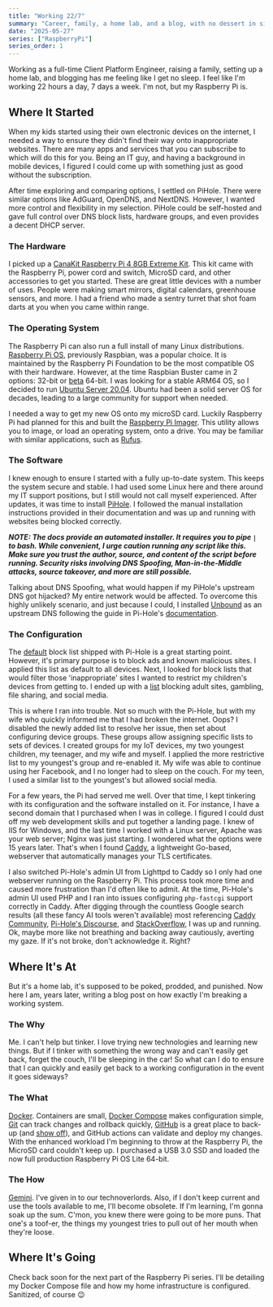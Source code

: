 ```yaml
---
title: "Working 22/7"
summary: "Career, family, a home lab, and a blog, with no dessert in sight."
date: "2025-05-27"
series: ["RaspberryPi"]
series_order: 1
---
```


Working as a full-time Client Platform Engineer, raising a family, setting up a home lab, and blogging has me feeling like I get no sleep. I feel like I'm working 22 hours a day, 7 days a week. I'm not, but my Raspberry Pi is.

## Where It Started

When my kids started using their own electronic devices on the internet, I needed a way to ensure they didn't find their way onto inappropriate websites. There are many apps and services that you can subscribe to which will do this for you. Being an IT guy, and having a background in mobile devices, I figured I could come up with something just as good without the subscription.

After time exploring and comparing options, I settled on PiHole. There were similar options like AdGuard, OpenDNS, and NextDNS. However, I wanted more control and flexibility in my selection. PiHole could be self-hosted and gave full control over DNS block lists, hardware groups, and even provides a decent DHCP server.

### The Hardware

I picked up a [CanaKit Raspberry Pi 4 8GB Extreme Kit](https://www.canakit.com/raspberry-pi-4-extreme-aluminum-case-kit.html?srsltid=AfmBOorioMuCoapVp045hg8nDOhgeewRR1Og87KC5_Z5R83ht22GjbL1). This kit came with the Raspberry Pi, power cord and switch, MicroSD card, and other accessories to get you started. These are great little devices with a number of uses. People were making smart mirrors, digital calendars, greenhouse sensors, and more. I had a friend who made a sentry turret that shot foam darts at you when you came within range.

### The Operating System

The Raspberry Pi can also run a full install of many Linux distributions. [Raspberry Pi OS](https://www.raspberrypi.com/software/operating-systems/), previously Raspbian, was a popular choice. It is maintained by the Raspberry Pi Foundation to be the most compatible OS with their hardware. However, at the time Raspbian Buster came in 2 options: 32-bit or [beta](https://www.raspberrypi.com/news/raspberry-pi-os-64-bit/) 64-bit. I was looking for a stable ARM64 OS, so I decided to run [Ubuntu Server 20.04](https://cdimage.ubuntu.com/ubuntu/releases/20.04/release/). Ubuntu had been a solid server OS for decades, leading to a large community for support when needed.

I needed a way to get my new OS onto my microSD card. Luckily Raspberry Pi had planned for this and built the [Raspberry Pi Imager](https://www.raspberrypi.com/software/). This utility allows you to image, or load an operating system, onto a drive. You may be familiar with similar applications, such as [Rufus](https://rufus.ie/en/).

### The Software

I knew enough to ensure I started with a fully up-to-date system. This keeps the system secure and stable. I had used some Linux here and there around my IT support positions, but I still would not call myself experienced. After updates, it was time to install [PiHole](https://docs.pi-hole.net/main/). I followed the manual installation instructions provided in their documentation and was up and running with websites being blocked correctly.

**_NOTE: The docs provide an automated installer. It requires you to pipe `|` to bash. While convenient, I urge caution running any script like this. Make sure you trust the author, source, and content of the script before running. Security risks involving DNS Spoofing, Man-in-the-Middle attacks, source takeover, and more are still possible._**

Talking about DNS Spoofing, what would happen if my PiHole's upstream DNS got hijacked? My entire network would be affected. To overcome this highly unlikely scenario, and just because I could, I installed [Unbound](https://www.nlnetlabs.nl/projects/unbound/about/) as an upstream DNS following the guide in Pi-Hole's [documentation](https://docs.pi-hole.net/guides/dns/unbound/).

### The Configuration

The [default](https://raw.githubusercontent.com/StevenBlack/hosts/master/hosts) block list shipped with Pi-Hole is a great starting point. However, it's primary purpose is to block ads and known malicious sites. I applied this list as default to all devices. Next, I looked for block lists that would filter those 'inappropriate' sites I wanted to restrict my children's devices from getting to. I ended up with a [list](https://github.com/hagezi/dns-blocklists/) blocking adult sites, gambling, file sharing, and social media.

This is where I ran into trouble. Not so much with the Pi-Hole, but with my wife who quickly informed me that I had broken the internet. Oops? I disabled the newly added list to resolve her issue, then set about configuring device groups. These groups allow assigning specific lists to sets of devices. I created groups for my IoT devices, my two youngest children, my teenager, and my wife and myself. I applied the more restrictive list to my youngest's group and re-enabled it. My wife was able to continue using her Facebook, and I no longer had to sleep on the couch. For my teen, I used a similar list to the youngest's but allowed social media.

For a few years, the Pi had served me well. Over that time, I kept tinkering with its configuration and the software installed on it. For instance, I have a second domain that I purchased when I was in college. I figured I could dust off my web development skills and put together a landing page. I knew of IIS for Windows, and the last time I worked with a Linux server, Apache was your web server; Nginx was just starting. I wondered what the options were 15 years later. That's when I found [Caddy](https://caddyserver.com/), a lightweight Go-based, webserver that automatically manages your TLS certificates.

I also switched Pi-Hole's admin UI from Lighttpd to Caddy so I only had one webserver running on the Raspberry Pi. This process took more time and caused more frustration than I'd often like to admit. At the time, Pi-Hole's admin UI used PHP and I ran into issues configuring `php-fastcgi` support correctly in Caddy. After digging through the countless Google search results (all these fancy AI tools weren't available) most referencing [Caddy Community](https://caddy.community/), [Pi-Hole's Discourse](https://discourse.pi-hole.net/), and [StackOverflow](https://stackoverflow.com/questions), I was up and running. Ok, maybe more like not breathing and backing away cautiously, averting my gaze. If it's not broke, don't acknowledge it. Right?

## Where It's At

But it's a home lab, it's supposed to be poked, prodded, and punished. Now here I am, years later, writing a blog post on how exactly I'm breaking a working system.

### The Why

Me. I can't help but tinker. I love trying new technologies and learning new things. But if I tinker with something the wrong way and can't easily get back, forget the couch, I'll be sleeping in the car! So what can I do to ensure that I can quickly and easily get back to a working configuration in the event it goes sideways?

### The What

[Docker](https://www.docker.com/). Containers are small, [Docker Compose](https://docs.docker.com/compose/) makes configuration simple, [Git](https://git-scm.com/) can track changes and rollback quickly, [GitHub](https://github.com/) is a great place to back-up (and [show off](https://github.com/geeksbsmrt)), and GitHub actions can validate and deploy my changes. With the enhanced workload I'm beginning to throw at the Raspberry Pi, the MicroSD card couldn't keep up. I purchased a USB 3.0 SSD and loaded the now full production Raspberry Pi OS Lite 64-bit.

### The How

[Gemini](https://gemini.google.com/). I've given in to our technoverlords. Also, if I don't keep current and use the tools available to me, I'll become obsolete. If I'm learning, I'm gonna soak up the sum. C'mon, you knew there were going to be more puns. That one's a toof-er, the things my youngest tries to pull out of her mouth when they're loose.

## Where It's Going

Check back soon for the next part of the Raspberry Pi series. I'll be detailing my Docker Compose file and how my home infrastructure is configured. Sanitized, of course :wink:

